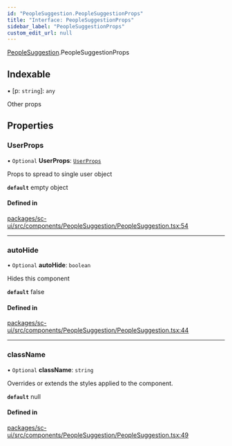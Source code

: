 ```yaml
---
id: "PeopleSuggestion.PeopleSuggestionProps"
title: "Interface: PeopleSuggestionProps"
sidebar_label: "PeopleSuggestionProps"
custom_edit_url: null
---
```


[PeopleSuggestion](../modules/PeopleSuggestion.md).PeopleSuggestionProps

## Indexable

▪ [p: `string`]: `any`

Other props

## Properties

### UserProps

• `Optional` **UserProps**: [`UserProps`](User.UserProps.md)

Props to spread to single user object

**`default`** empty object

#### Defined in

[packages/sc-ui/src/components/PeopleSuggestion/PeopleSuggestion.tsx:54](https://github.com/selfcommunity/community-ui/blob/1eb776a/packages/sc-ui/src/components/PeopleSuggestion/PeopleSuggestion.tsx#L54)

___

### autoHide

• `Optional` **autoHide**: `boolean`

Hides this component

**`default`** false

#### Defined in

[packages/sc-ui/src/components/PeopleSuggestion/PeopleSuggestion.tsx:44](https://github.com/selfcommunity/community-ui/blob/1eb776a/packages/sc-ui/src/components/PeopleSuggestion/PeopleSuggestion.tsx#L44)

___

### className

• `Optional` **className**: `string`

Overrides or extends the styles applied to the component.

**`default`** null

#### Defined in

[packages/sc-ui/src/components/PeopleSuggestion/PeopleSuggestion.tsx:49](https://github.com/selfcommunity/community-ui/blob/1eb776a/packages/sc-ui/src/components/PeopleSuggestion/PeopleSuggestion.tsx#L49)

